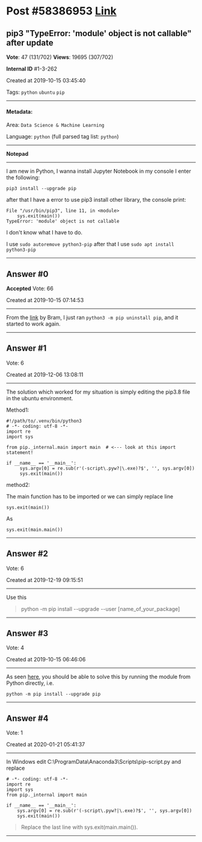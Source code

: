 
# Post \#58386953 [Link](https://stackoverflow.com/questions/58386953/)

## pip3 "TypeError: 'module' object is not callable" after update

**Vote**: 47 (131/702) **Views**: 19695 (307/702) 

**Internal ID** \#1-3-262

Created at 2019-10-15 03:45:40

Tags: `python` `ubuntu` `pip`

----------

#### Metadata:

Area: `Data Science & Machine Learning`

Language: `python` (full parsed tag list: `python`)

----------

**Notepad**


----------

I am new in Python, I wanna install Jupyter Notebook in my console I enter the following:

```
pip3 install --upgrade pip
```


after that I have a error to use pip3 install other library, the console print: 

```
File "/usr/bin/pip3", line 11, in <module>
    sys.exit(main())
TypeError: 'module' object is not callable
```


I don't know what I have to do. 

I use `sudo autoremove python3-pip` after that I use `sudo apt install python3-pip`


----------
        
## Answer \#0

**Accepted** Vote: 66

Created at 2019-10-15 07:14:53

------------

From the [link](https://github.com/pypa/pip/issues/7205#issuecomment-541926212) by Bram, I just ran `python3 -m pip uninstall pip`, and it started to work again.


------------
    
    
## Answer \#1

 Vote: 6

Created at 2019-12-06 13:08:11

------------

The solution which worked for my situation is simply editing the pip3.8 file in the ubuntu environment.

Method1:

```
#!/path/to/.venv/bin/python3
# -*- coding: utf-8 -*-
import re
import sys

from pip._internal.main import main  # <--- look at this import statement! 

if __name__ == '__main__':
     sys.argv[0] = re.sub(r'(-script\.pyw?|\.exe)?$', '', sys.argv[0])
     sys.exit(main())
```


method2:

The main function has to be imported or we can simply replace line 

```
sys.exit(main())
```


As

```
sys.exit(main.main())
```



------------
    
    
## Answer \#2

 Vote: 6

Created at 2019-12-19 09:15:51

------------

Use this

> python -m pip install --upgrade --user [name_of_your_package]


------------
    
    
## Answer \#3

 Vote: 4

Created at 2019-10-15 06:46:06

------------

As seen [here](https://github.com/pypa/pip/issues/7205#issuecomment-541926212), you should be able to solve this by running the module from Python directly, i.e.

```
python -m pip install --upgrade pip
```



------------
    
    
## Answer \#4

 Vote: 1

Created at 2020-01-21 05:41:37

------------

In Windows edit C:\ProgramData\Anaconda3\Scripts\pip-script.py and replace 

```
# -*- coding: utf-8 -*-
import re
import sys
from pip._internal import main

if __name__ == '__main__':
    sys.argv[0] = re.sub(r'(-script\.pyw?|\.exe)?$', '', sys.argv[0])
    sys.exit(main())
```


> Replace the last line with sys.exit(main.main()). 


------------
    
    